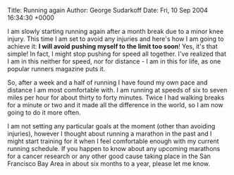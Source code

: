 Title: Running again
Author: George Sudarkoff
Date: Fri, 10 Sep 2004 16:34:30 +0000

I am slowly starting running again after a month break due to a minor
knee injury. This time I am set to avoid any injuries and here's how I
am going to achieve it: **I will avoid pushing myself to the limit too
soon**! Yes, it's that simple! In fact, I might stop pushing for speed
all together. I've realized that I am in this neither for speed, nor for
distance - I am in this for life, as one popular runners magazine puts
it.

So, after a week and a half of running I have found my own pace and
distance I am most comfortable with. I am running at speeds of six to
seven miles per hour for about thirty to forty minutes. Twice I had
walking breaks for a minute or two and it made all the difference in the
world, so I am now going to do it more often.

I am not setting any particular goals at the moment (other than avoiding
injuries), however I thought about running a marathon in the past and I
might start training for it when I feel comfortable enough with my
current running schedule. If you happen to know about any upcoming
marathons for a cancer research or any other good cause taking place in
the San Francisco Bay Area in about six months to a year, please let me
know.
